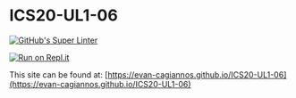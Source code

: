 # ICS20-UL1-06
[![GitHub's Super Linter](https://github.com/evan-cagiannos/ICS20-UL1-06/workflows/GitHub's%20Super%20Linter/badge.svg)](https://github.com/evan-cagiannos/ICS20-UL1-06/actions)

[![Run on Repl.it](https://repl.it/badge/github/evan-cagiannos/ICS20-UL1-06)](https://repl.it/github/evan-cagiannos/ICS20-UL1-06)

This site can be found at: [https://evan-cagiannos.github.io/ICS20-UL1-06](https://evan-cagiannos.github.io/ICS20-UL1-06)
